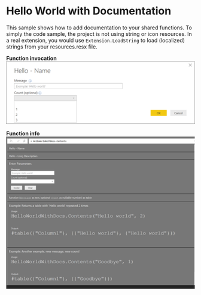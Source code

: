 ﻿# Hello World with Documentation
This sample shows how to add documentation to your shared functions. To simply the code sample, the project is not using string or icon resources. In a real extension, you would use `Extension.LoadString` to load (localized) strings from your resources.resx file.

**Function invocation**
![FunctionPrompt](../../images/helloWorldWithDocs.png "Hello world with docs prompt")

**Function info**
![FunctionInfo](../../images/helloWorldWithDocsInfo.png "Hello world with docs function info")
